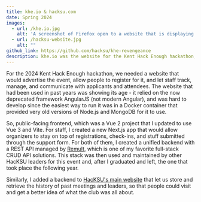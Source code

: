 ```yaml
---
title: khe.io & hacksu.com
date: Spring 2024
images:
  - url: /khe.io.jpg
    alt: 'A screenshot of Firefox open to a website that is displaying a black-and-white photo of a solar eclipse. The text superimposed over the center of the eclipse reads: "KHE; Take 24 hours out of your schedule on April 20th-21st, 2024 to make something amazing." There is a button below the text that says "Register Now."'
  - url: /hacksu-website.jpg
    alt: ""
github_link: https://github.com/hacksu/khe-revengeance
description: khe.io was the website for the Kent Hack Enough hackathon; I worked on it for the 2024 edition of the event.
---
```


For the 2024 Kent Hack Enough hackathon, we needed a website that would advertise the event, allow people to register for it, and let staff track, manage, and communicate with applicants and attendees. The website that had been used in past years was showing its age - it relied on the now deprecated framework AngularJS (not modern Angular), and was hard to develop since the easiest way to run it was in a Docker container that provided very old versions of Node.js and MongoDB for it to use.

So, public-facing frontend, which was a Vue 2 project that I updated to use Vue 3 and Vite. For staff, I created a new Next.js app that would allow organizers to stay on top of registrations, check-ins, and stuff submitted through the support form. For both of them, I created a unified backend with a REST API managed by [Remult](https://remult.dev/), which is one of my favorite full-stack CRUD API solutions. This stack was then used and maintained by other HacKSU leaders for this event and, after I graduated and left, the one that took place the following year.

Similarly, I added a backend to [HacKSU's main website](https://hacksu.com/) that let us store and retrieve the history of past meetings and leaders, so that people could visit and get a better idea of what the club was all about.
